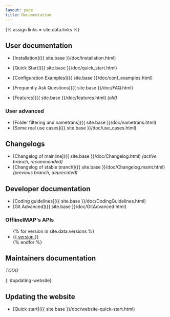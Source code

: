 ```yaml
---
layout: page
title: Documentation
---
```

{% assign links = site.data.links %}

## User documentation

- [Installation]({{ site.base }}/doc/installation.html)
- [Quick Start]({{ site.base }}/doc/quick_start.html)
- [Configuration Examples]({{ site.base }}/doc/conf_examples.html)
- [Frequently Ask Questions]({{ site.base }}/doc/FAQ.html)

- [Features]({{ site.base }}/doc/features.html) *(old)*

### User advanced

- [Folder filtering and nametrans]({{ site.base }}/doc/nametrans.html)
- [Some real use cases]({{ site.base }}/doc/use_cases.html)

## Changelogs

- [Changelog of mainline]({{ site.base }}/doc/Changelog.html) *(active branch, recommended)*
- [Changelog of stable branch]({{ site.base }}/doc/Changelog.maint.html) *(previous branch, deprecated)*

## Developer documentation

- [Coding guidelines]({{ site.base }}/doc/CodingGuidelines.html)
- [Git Advanced]({{ site.base }}/doc/GitAdvanced.html)

### OfflineIMAP's APIs

<ul>
  {% for version in site.data.versions %}
  <li>
    <a href="{{ site.base }}/doc/versions/{{ version }}">{{ version }}</a>
  </li>
  {% endfor %}
</ul>

## Maintainers documentation

*TODO*

<!-- DEBUG

{% for doc in site.doc %}
{{ doc.title }}: {{ doc.url }}
{% endfor %}

-->


<!--
Don't change the fixed id: there is a reference to here from the about page.
-->

{: #updating-website}
## Updating the website

* [Quick start]({{ site.base }}/doc/website-quick-start.html)

<!--
vim: ts=2 expandtab
-->
